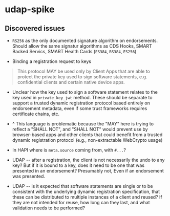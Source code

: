 # udap-spike

## Discovered issues

* `RS256` as the only documented signature algorithm on endorsements. Should allow the same signatur algorithms as CDS Hooks, SMART Backed Servics, SMART Health Cards (`ES384`, `RS384`, `ES256`)

* Binding a registration request to keys

> This protocol MAY be used only by Client Apps that are able to protect the private key used to sign software statements, e.g. confidential clients and certain native device apps.

* Unclear how the key used to sign a software statement relates to the key used in `private_key_jwt` method. These should be separate to support a trusted dynamic registration protocol based entirely on endorsement metadata, even if some trust frameworks requires certificate chains, etc.

* ^ This language  is problematic because the "MAY" here is trying to reflect a "SHALL NOT", and "SHALL NOT" would prevent use by browser-based apps and other clients that could benefit from a trusted dynamic registration protocol (e.g., non-extractable WebCrypto usage)

* In HAPI where is `meta.source` coming from, with `#...`?

* UDAP --  after a registration, the client is not necessarily the undo to any key? But if it is bound to a key, does it need to be one that was  presented in an endorsement? Presumably not,  Even if an endorsement was presented.

* UDAP -- is it expected that software statements are single or to be consistent with the underlying dynamic registration specification, that these can be distributed to multiple instances of a client and reused? If  they are not intended for reuse, how long can they last, and what validation needs to be performed?
